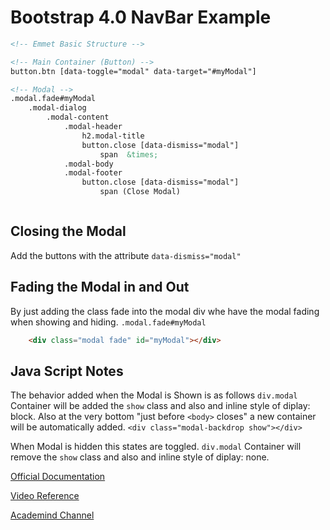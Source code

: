 # Bootstrap 4.0 NavBar Example

```html
<!-- Emmet Basic Structure -->

<!-- Main Container (Button) -->
button.btn [data-toggle="modal" data-target="#myModal"]

<!-- Modal -->
.modal.fade#myModal
    .modal-dialog
        .modal-content
            .modal-header
                h2.modal-title
                button.close [data-dismiss="modal"]
                    span  &times;
            .modal-body
            .modal-footer
                button.close [data-dismiss="modal"]
                    span (Close Modal)

```

```html

```
## Closing the Modal
Add the buttons with the attribute `data-dismiss="modal"`

## Fading the Modal in and Out
By just adding the class fade into the modal div whe have the modal fading when showing and hiding.
`.modal.fade#myModal`
```html
    <div class="modal fade" id="myModal"></div>
```

## Java Script Notes
The behavior added when the Modal is Shown is as follows
`div.modal` Container will be added the `show` class and also and inline style of diplay: block.
Also at the very bottom "just before `<body>` closes" a new container will be automatically added.
`<div class="modal-backdrop show"></div>`

When Modal is hidden this states are toggled.
`div.modal` Container will remove the `show` class and also and inline style of diplay: none.



[Official Documentation](https://getbootstrap.com/docs/4.1/components/navbar/)

[Video Reference](https://youtu.be/N3RK2dZpQXs)

[Academind Channel](https://www.youtube.com/channel/UCSJbGtTlrDami-tDGPUV9-w)